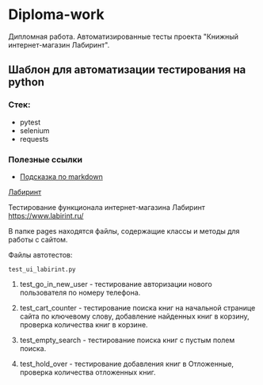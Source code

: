 # Diploma-work
Дипломная работа. Автоматизированные тесты проекта "Книжный интернет-магазин Лабиринт".

## Шаблон для автоматизации тестирования на python

### Стек:
- pytest
- selenium
- requests


### Полезные ссылки
- [Подсказка по markdown](https://www.markdownguide.org/basic-syntax/)

[Лабиринт](https://www.labirint.ru)

Тестирование функционала интернет-магазина Лабиринт https://www.labirint.ru/

В папке pages находятся файлы, содержащие классы и методы для работы с сайтом.

Файлы автотестов:

    test_ui_labirint.py

1. test_go_in_new_user - тестирование авторизации нового пользователя по номеру телефона.

2. test_cart_counter - тестирование поиска книг на начальной странице сайта по ключевому слову, добавление найденных книг в корзину,
   проверка количества книг в корзине.

3. test_empty_search - тестирование поиска книг с пустым полем поиска.

4. test_hold_over - тестирование добавления книг в Отложенные, проверка количества отложенных книг. 

   
